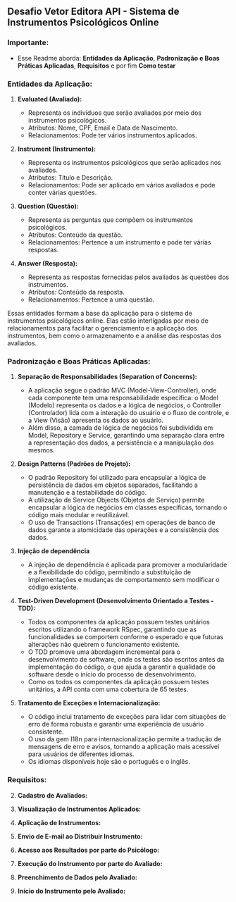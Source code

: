 ## Desafio Vetor Editora API - Sistema de Instrumentos Psicológicos Online

### Importante: 
- Esse Readme aborda: **Entidades da Aplicação**, **Padronização e Boas Práticas Aplicadas**, **Requisitos** e por fim  **Como testar**

### Entidades da Aplicação:

1. **Evaluated (Avaliado):**
   - Representa os indivíduos que serão avaliados por meio dos instrumentos psicológicos.
   - Atributos: Nome, CPF, Email e Data de Nascimento.
   - Relacionamentos: Pode ter vários instrumentos aplicados.

2. **Instrument (Instrumento):**
   - Representa os instrumentos psicológicos que serão aplicados nos avaliados.
   - Atributos: Título e Descrição.
   - Relacionamentos: Pode ser aplicado em vários avaliados e pode conter várias questões.

3. **Question (Questão):**
   - Representa as perguntas que compõem os instrumentos psicológicos.
   - Atributos: Conteúdo da questão.
   - Relacionamentos: Pertence a um instrumento e pode ter várias respostas.

4. **Answer (Resposta):**
   - Representa as respostas fornecidas pelos avaliados às questões dos instrumentos.
   - Atributos: Conteúdo da resposta.
   - Relacionamentos: Pertence a uma questão.

Essas entidades formam a base da aplicação para o sistema de instrumentos psicológicos online. Elas estão interligadas por meio de relacionamentos para facilitar o gerenciamento e a aplicação dos instrumentos, bem como o armazenamento e a análise das respostas dos avaliados.

### Padronização e Boas Práticas Aplicadas:

1. **Separação de Responsabilidades (Separation of Concerns):**
   - A aplicação segue o padrão MVC (Model-View-Controller), onde cada componente tem uma responsabilidade específica: o Model (Modelo) representa os dados e a lógica de negócios, o Controller (Controlador) lida com a interação do usuário e o fluxo de controle, e a View (Visão) apresenta os dados ao usuário.
   - Além disso, a camada de lógica de negócios foi subdividida em Model, Repository e Service, garantindo uma separação clara entre a representação dos dados, a persistência e a manipulação dos mesmos.

2. **Design Patterns (Padrões de Projeto):**
   - O padrão Repository foi utilizado para encapsular a lógica de persistência de dados em objetos separados, facilitando a manutenção e a testabilidade do código.
   - A utilização de Service Objects (Objetos de Serviço) permite encapsular a lógica de negócios em classes específicas, tornando o código mais modular e reutilizável.
   - O uso de Transactions (Transações) em operações de banco de dados garante a atomicidade das operações e a consistência dos dados.

3. **Injeção de dependência**
     - A injeção de dependência é aplicada para promover a modularidade e a flexibilidade do código, permitindo a substituição de implementações e mudanças de comportamento sem modificar o código existente.

4. **Test-Driven Development (Desenvolvimento Orientado a Testes - TDD):**
   - Todos os componentes da aplicação possuem testes unitários escritos utilizando o framework RSpec, garantindo que as funcionalidades se comportem conforme o esperado e que futuras alterações não quebrem o funcionamento existente.
   - O TDD promove uma abordagem incremental para o desenvolvimento de software, onde os testes são escritos antes da implementação do código, o que ajuda a garantir a qualidade do software desde o início do processo de desenvolvimento.
   - Como os todos os componentes da aplicação possuem testes unitários, a API conta com uma cobertura de 65 testes.

5. **Tratamento de Exceções e Internacionalização:**
   - O código inclui tratamento de exceções para lidar com situações de erro de forma robusta e garantir uma experiência de usuário consistente.
   - O uso da gem I18n para internacionalização permite a tradução de mensagens de erro e avisos, tornando a aplicação mais acessível para usuários de diferentes idiomas.
   - Os idiomas disponíveis hoje são o português e o inglês.




### Requisitos:

2. **Cadastro de Avaliados:**

3. **Visualização de Instrumentos Aplicados:**

4. **Aplicação de Instrumentos:**

5. **Envio de E-mail ao Distribuir Instrumento:**

6. **Acesso aos Resultados por parte do Psicólogo:**

7. **Execução do Instrumento por parte do Avaliado:**
   
8. **Preenchimento de Dados pelo Avaliado:**
   
8. **Início do Instrumento pelo Avaliado:**
   


